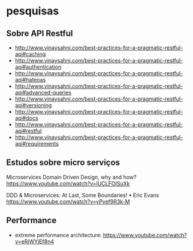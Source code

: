 # pesquisas

## Sobre API Restful

* http://www.vinaysahni.com/best-practices-for-a-pragmatic-restful-api#caching
* http://www.vinaysahni.com/best-practices-for-a-pragmatic-restful-api#authentication
* http://www.vinaysahni.com/best-practices-for-a-pragmatic-restful-api#hateoas
* http://www.vinaysahni.com/best-practices-for-a-pragmatic-restful-api#advanced-queries
* http://www.vinaysahni.com/best-practices-for-a-pragmatic-restful-api#versioning
* http://www.vinaysahni.com/best-practices-for-a-pragmatic-restful-api#docs
* http://www.vinaysahni.com/best-practices-for-a-pragmatic-restful-api#restful
* http://www.vinaysahni.com/best-practices-for-a-pragmatic-restful-api#requirements


## Estudos sobre micro serviços

Microservices Domain Driven Design, why and how?
https://www.youtube.com/watch?v=lUCLFOISuXk

DDD & Microservices: At Last, Some Boundaries! • Eric Evans
https://www.youtube.com/watch?v=yPvef9R3k-M

## Performance

* extreme performance architecture: https://www.youtube.com/watch?v=eRjWYjEf8n4
